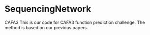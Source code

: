 # SequencingNetwork
CAFA3
This is our code for CAFA3 function prediction challenge.
The method is based on our previous papers.
